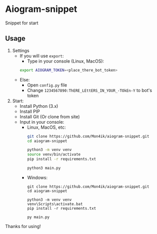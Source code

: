 # Aiogram-snippet
Snippet for start
## Usage
1. Settings
   - If you will use `export`:
     - Type in your console (Linux, MacOS): 
      ```bash
      export AIOGRAM_TOKEN=<place_there_bot_token>
      ```
   - Else:
     - Open `config.py` file
     - Change `1234567890:ThERE_LEttERS_IN_YOUR_-TOkEn-Y` to bot's token
2. Start:
   - Install Python (3.x)
   - Install PIP
   - Install Git (Or clone from site)
   - Input in your console:
     - Linux, MacOS, etc:
       ```bash
       git clone https://github.com/Mon4ik/aiogram-snippet.git
       cd aiogram-snippet
       
       python3 -m venv venv
       source venv/bin/activate
       pip install -r requirements.txt
       
       python3 main.py
       ```
     - Windows:
       ```
       git clone https://github.com/Mon4ik/aiogram-snippet.git
       cd aiogram-snippet
       
       python3 -m venv venv
       venv\Scripts\activate.bat
       pip install -r requirements.txt
       
       py main.py
       ```
       
 Thanks for using!